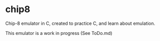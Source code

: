 # chip8
Chip-8 emulator in C, created to practice C, and learn about emulation.

This emulator is a work in progress (See ToDo.md)
